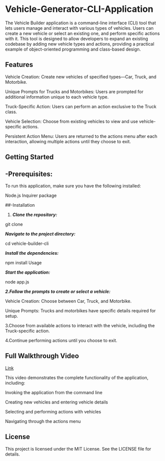 # Vehicle-Generator-CLI-Application

The Vehicle Builder application is a command-line interface (CLI) tool that lets users manage and interact with various types of vehicles. Users can create a new vehicle or select an existing one, and perform specific actions with it. This tool is designed to allow developers to expand an existing codebase by adding new vehicle types and actions, providing a practical example of object-oriented programming and class-based design.

## Features

Vehicle Creation: Create new vehicles of specified types—Car, Truck, and Motorbike.

Unique Prompts for Trucks and Motorbikes: Users are prompted for additional information unique to each vehicle type.

Truck-Specific Action: Users can perform an action exclusive to the Truck class.

Vehicle Selection: Choose from existing vehicles to view and use vehicle-specific actions.

Persistent Action Menu: Users are returned to the actions menu after each interaction, allowing multiple actions until they choose to exit.

## Getting Started 
## -Prerequisites:

To run this application, make sure you have the following installed:

Node.js
Inquirer package

##-Installation

1. **_Clone the repository:_**

 git clone <repository-url>

**_Navigate to the project directory:_**

cd vehicle-builder-cli

**_Install the dependencies:_**

npm install
Usage

**_Start the application:_**

node app.js

**_2.Follow the prompts to create or select a vehicle:_**

Vehicle Creation: Choose between Car, Truck, and Motorbike.

Unique Prompts: Trucks and motorbikes have specific details required for setup.

3.Choose from available actions to interact with the vehicle, including the Truck-specific action.

4.Continue performing actions until you choose to exit.

## Full Walkthrough Video

[Link](https://app.screencastify.com/v2/manage/videos/uwr3iPseqA2mzkocu3hv)

This video demonstrates the complete functionality of the application, including:

Invoking the application from the command line

Creating new vehicles and entering vehicle details

Selecting and performing actions with vehicles

Navigating through the actions menu

## License
This project is licensed under the MIT License. See the LICENSE file for details.
